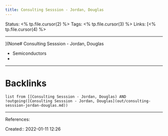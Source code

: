 ```yaml
---
title: Consulting Sesssion - Jordan, Douglas
---
```

Status: <% tp.file.cursor(2) %>
Tags: <% tp.file.cursor(3) %>
Links: [<% tp.file.cursor(4) %>
___
](None# Consulting Sesssion - Jordan, Douglas
- Semiconductors
- 
___
# Backlinks
```dataview
list from [[Consulting Sesssion - Jordan, Douglas) AND !outgoing([Consulting Sesssion - Jordan, Douglas](out/consulting-sesssion-jordan-douglas.md))
```
___
References:

Created:: 2022-01-11 12:26
